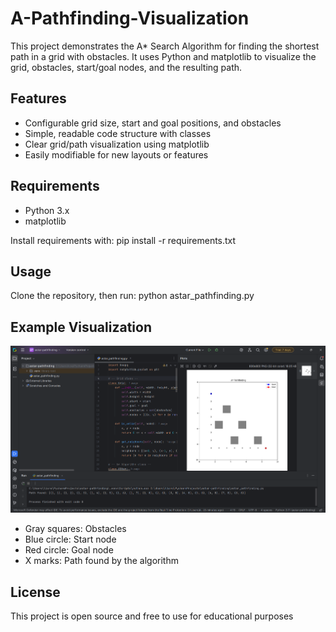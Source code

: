 # A-Pathfinding-Visualization
This project demonstrates the A* Search Algorithm for finding the shortest path in a grid with obstacles. It uses Python and matplotlib to visualize the grid, obstacles, start/goal nodes, and the resulting path.
## Features

- Configurable grid size, start and goal positions, and obstacles
- Simple, readable code structure with classes
- Clear grid/path visualization using matplotlib
- Easily modifiable for new layouts or features

## Requirements

- Python 3.x
- matplotlib

Install requirements with: pip install -r requirements.txt

## Usage

Clone the repository, then run: python astar_pathfinding.py


## Example Visualization

![A* Visualization Example](example_output.png)

- Gray squares: Obstacles
- Blue circle: Start node
- Red circle: Goal node
- X marks: Path found by the algorithm

## License

This project is open source and free to use for educational purposes
